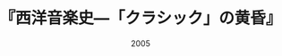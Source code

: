 ---
title: "『西洋音楽史―「クラシック」の黄昏』"
description: "一八世紀後半から二〇世紀前半にいたる西洋音楽史は、芸術音楽と娯楽音楽の分裂のプロセスであった。この時期の音楽が一般に「クラシック音楽」と呼ばれている。本書は、「クラシック音楽」の歴史と、その前史である中世、ルネサンス、バロックで何が用意されたのか、そして、「クラシック後」には何がどう変質したのかを大胆に位置づける試みである。音楽史という大河を一望のもとに眺めわたす。
"
date: 2005
shorttitle: ""
authors: ['']
publishDate: ""
ENTRYTYPE: "基礎演習テキスト100"
series:
- 早稲田大学必修基礎演習テキスト100(2020年度)
tags: 
- 
category: 
- 
# publisher: "Self-Published"
image: 
pinned : true
draft: false
hideToc: false
enableToc: true
enableTocContent: false
copyright: "All rights reserved"
---